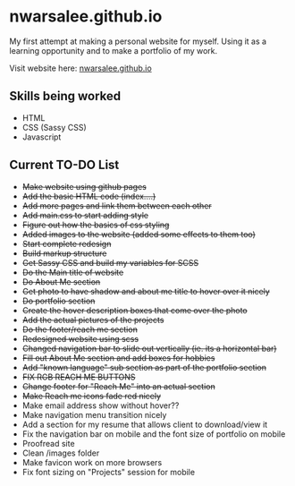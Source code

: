 # nwarsalee.github.io
My first attempt at making a personal website for myself.
Using it as a learning opportunity and to make a portfolio of my work.

Visit website here: [nwarsalee.github.io](https://nwarsalee.github.io)

## Skills being worked
* HTML
* CSS (Sassy CSS)
* Javascript

## Current TO-DO List
* ~~Make website using github pages~~
* ~~Add the basic HTML code (index....)~~
* ~~Add more pages and link them between each other~~
* ~~Add main.css to start adding style~~
* ~~Figure out how the basics of css styling~~
* ~~Added images to the website (added some effects to them too)~~
* ~~Start complete redesign~~
* ~~Build markup structure~~
* ~~Get Sassy CSS and build my variables for SCSS~~
* ~~Do the Main title of website~~
* ~~Do About Me section~~
* ~~Get photo to have shadow and about me title to hover over it nicely~~
* ~~Do portfolio section~~
* ~~Create the hover description boxes that come over the photo~~
* ~~Add the actual pictures of the projects~~
* ~~Do the footer/reach me section~~
* ~~Redesigned website using scss~~
* ~~Changed navigation bar to slide out vertically (ie. its a horizontal bar)~~
* ~~Fill out About Me section and add boxes for hobbies~~
* ~~Add "known language" sub section as part of the portfolio section~~
* ~~FIX RGB REACH ME BUTTONS~~
* ~~Change footer for "Reach Me" into an actual section~~
* ~~Make Reach me icons fade red nicely~~
* Make email address show without hover??
* Make navigation menu transition nicely
* Add a section for my resume that allows client to download/view it
* Fix the navigation bar on mobile and the font size of portfolio on mobile
* Proofread site
* Clean /images folder
* Make favicon work on more browsers
* Fix font sizing on "Projects" session for mobile 

